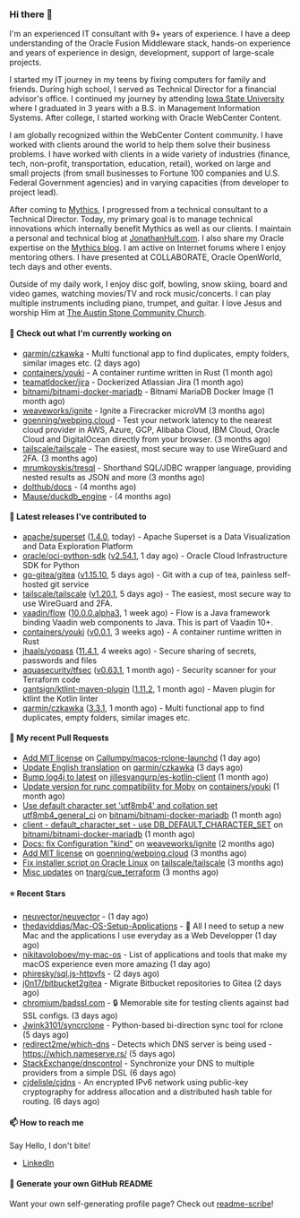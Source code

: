 ### Hi there 👋

I'm an experienced IT consultant with 9+ years of experience. I have a deep understanding of the Oracle Fusion Middleware stack, hands-on experience and years of experience in design, development, support of large-scale projects.

I started my IT journey in my teens by fixing computers for family and friends. During high school, I served as Technical Director for a financial advisor's office. I continued my journey by attending [Iowa State University](iastate.edu) where I graduated in 3 years with a B.S. in Management Information Systems. After college, I started working with Oracle WebCenter Content.

I am globally recognized within the WebCenter Content community. I have worked with clients around the world to help them solve their business problems. I have worked with clients in a wide variety of industries (finance, tech, non-profit, transportation, education, retail), worked on large and small projects (from small businesses to Fortune 100 companies and U.S. Federal Government agencies) and in varying capacities (from developer to project lead).

After coming to [Mythics](https://www.mythics.com/), I progressed from a technical consultant to a Technical Director. Today, my primary goal is to manage technical innovations which internally benefit Mythics as well as our clients. I maintain a personal and technical blog at [JonathanHult.com](https://jonathanhult.com). I also share my Oracle expertise on the [Mythics blog](https://www.mythics.com/about/blog/). I am active on Internet forums where I enjoy mentoring others. I have presented at COLLABORATE, Oracle OpenWorld, tech days and other events.

Outside of my daily work, I enjoy disc golf, bowling, snow skiing, board and video games, watching movies/TV and rock music/concerts. I can play multiple instruments including piano, trumpet, and guitar. I love Jesus and worship Him at [The Austin Stone Community Church](https://austinstone.org/).

#### 👷 Check out what I'm currently working on

- [qarmin/czkawka](https://github.com/qarmin/czkawka) - Multi functional app to find duplicates, empty folders, similar images etc. (2 days ago)
- [containers/youki](https://github.com/containers/youki) - A container runtime written in Rust (1 month ago)
- [teamatldocker/jira](https://github.com/teamatldocker/jira) - Dockerized Atlassian Jira (1 month ago)
- [bitnami/bitnami-docker-mariadb](https://github.com/bitnami/bitnami-docker-mariadb) - Bitnami MariaDB Docker Image (1 month ago)
- [weaveworks/ignite](https://github.com/weaveworks/ignite) - Ignite a Firecracker microVM (3 months ago)
- [goenning/webping.cloud](https://github.com/goenning/webping.cloud) - Test your network latency to the nearest cloud provider in AWS, Azure, GCP, Alibaba Cloud, IBM Cloud, Oracle Cloud and DigitalOcean directly from your browser. (3 months ago)
- [tailscale/tailscale](https://github.com/tailscale/tailscale) - The easiest, most secure way to use WireGuard and 2FA. (3 months ago)
- [mrumkovskis/tresql](https://github.com/mrumkovskis/tresql) - Shorthand SQL/JDBC wrapper language, providing nested results as JSON and more (3 months ago)
- [dolthub/docs](https://github.com/dolthub/docs) -  (4 months ago)
- [Mause/duckdb_engine](https://github.com/Mause/duckdb_engine) -  (4 months ago)

#### 🔭 Latest releases I've contributed to

- [apache/superset](https://github.com/apache/superset) ([1.4.0](https://github.com/apache/superset/releases/tag/1.4.0), today) - Apache Superset is a Data Visualization and Data Exploration Platform
- [oracle/oci-python-sdk](https://github.com/oracle/oci-python-sdk) ([v2.54.1](https://github.com/oracle/oci-python-sdk/releases/tag/v2.54.1), 1 day ago) - Oracle Cloud Infrastructure SDK for Python
- [go-gitea/gitea](https://github.com/go-gitea/gitea) ([v1.15.10](https://github.com/go-gitea/gitea/releases/tag/v1.15.10), 5 days ago) - Git with a cup of tea, painless self-hosted git service
- [tailscale/tailscale](https://github.com/tailscale/tailscale) ([v1.20.1](https://github.com/tailscale/tailscale/releases/tag/v1.20.1), 5 days ago) - The easiest, most secure way to use WireGuard and 2FA.
- [vaadin/flow](https://github.com/vaadin/flow) ([10.0.0.alpha3](https://github.com/vaadin/flow/releases/tag/10.0.0.alpha3), 1 week ago) - Flow is a Java framework binding Vaadin web components to Java. This is part of Vaadin 10&#43;.
- [containers/youki](https://github.com/containers/youki) ([v0.0.1](https://github.com/containers/youki/releases/tag/v0.0.1), 3 weeks ago) - A container runtime written in Rust
- [jhaals/yopass](https://github.com/jhaals/yopass) ([11.4.1](https://github.com/jhaals/yopass/releases/tag/11.4.1), 4 weeks ago) - Secure sharing of secrets, passwords and files 
- [aquasecurity/tfsec](https://github.com/aquasecurity/tfsec) ([v0.63.1](https://github.com/aquasecurity/tfsec/releases/tag/v0.63.1), 1 month ago) - Security scanner for your Terraform code
- [gantsign/ktlint-maven-plugin](https://github.com/gantsign/ktlint-maven-plugin) ([1.11.2](https://github.com/gantsign/ktlint-maven-plugin/releases/tag/1.11.2), 1 month ago) - Maven plugin for ktlint the Kotlin linter
- [qarmin/czkawka](https://github.com/qarmin/czkawka) ([3.3.1](https://github.com/qarmin/czkawka/releases/tag/3.3.1), 1 month ago) - Multi functional app to find duplicates, empty folders, similar images etc.

#### 🔨 My recent Pull Requests

- [Add MIT license](https://github.com/Callumpy/macos-rclone-launchd/pull/1) on [Callumpy/macos-rclone-launchd](https://github.com/Callumpy/macos-rclone-launchd) (1 day ago)
- [Update English translation](https://github.com/qarmin/czkawka/pull/585) on [qarmin/czkawka](https://github.com/qarmin/czkawka) (3 days ago)
- [Bump log4j to latest](https://github.com/jillesvangurp/es-kotlin-client/pull/76) on [jillesvangurp/es-kotlin-client](https://github.com/jillesvangurp/es-kotlin-client) (1 month ago)
- [Update version for runc compatibility for Moby](https://github.com/containers/youki/pull/530) on [containers/youki](https://github.com/containers/youki) (1 month ago)
- [Use default character set &#39;utf8mb4&#39; and collation set utf8mb4_general_ci](https://github.com/bitnami/bitnami-docker-mariadb/pull/255) on [bitnami/bitnami-docker-mariadb](https://github.com/bitnami/bitnami-docker-mariadb) (1 month ago)
- [client - default_character_set - use DB_DEFAULT_CHARACTER_SET](https://github.com/bitnami/bitnami-docker-mariadb/pull/254) on [bitnami/bitnami-docker-mariadb](https://github.com/bitnami/bitnami-docker-mariadb) (1 month ago)
- [Docs: fix Configuration &#34;kind&#34;](https://github.com/weaveworks/ignite/pull/877) on [weaveworks/ignite](https://github.com/weaveworks/ignite) (2 months ago)
- [Add MIT license](https://github.com/goenning/webping.cloud/pull/10) on [goenning/webping.cloud](https://github.com/goenning/webping.cloud) (3 months ago)
- [Fix installer script on Oracle Linux](https://github.com/tailscale/tailscale/pull/3146) on [tailscale/tailscale](https://github.com/tailscale/tailscale) (3 months ago)
- [Misc updates](https://github.com/tnarg/cue_terraform/pull/1) on [tnarg/cue_terraform](https://github.com/tnarg/cue_terraform) (3 months ago)

#### ⭐ Recent Stars

- [neuvector/neuvector](https://github.com/neuvector/neuvector) -  (1 day ago)
- [thedaviddias/Mac-OS-Setup-Applications](https://github.com/thedaviddias/Mac-OS-Setup-Applications) - 👾 All I need to setup a new Mac and the applications I use everyday as a Web Developper (1 day ago)
- [nikitavoloboev/my-mac-os](https://github.com/nikitavoloboev/my-mac-os) - List of applications and tools that make my macOS experience even more amazing (1 day ago)
- [phiresky/sql.js-httpvfs](https://github.com/phiresky/sql.js-httpvfs) -  (2 days ago)
- [j0n17/bitbucket2gitea](https://github.com/j0n17/bitbucket2gitea) - Migrate Bitbucket repositories to Gitea (2 days ago)
- [chromium/badssl.com](https://github.com/chromium/badssl.com) - :lock: Memorable site for testing clients against bad SSL configs. (3 days ago)
- [Jwink3101/syncrclone](https://github.com/Jwink3101/syncrclone) - Python-based bi-direction sync tool for rclone (5 days ago)
- [redirect2me/which-dns](https://github.com/redirect2me/which-dns) - Detects which DNS server is being used - https://which.nameserve.rs/ (5 days ago)
- [StackExchange/dnscontrol](https://github.com/StackExchange/dnscontrol) - Synchronize your DNS to multiple providers from a simple DSL (6 days ago)
- [cjdelisle/cjdns](https://github.com/cjdelisle/cjdns) - An encrypted IPv6 network using public-key cryptography for address allocation and a distributed hash table for routing. (6 days ago)

#### 📫 How to reach me

Say Hello, I don't bite!

- [LinkedIn](https://www.linkedin.com/in/jonathanhult)

#### 📖 Generate your own GitHub README

Want your own self-generating profile page? Check out [readme-scribe](https://github.com/muesli/readme-scribe)!
